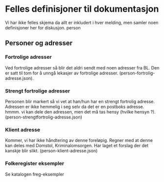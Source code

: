 # Felles definisjoner til dokumentasjon
Vi har ikke felles skjema da allt er inkludert i hver melding, men samler noen definisjoner her for diskusjon.
person

## Personer og adresser
### Fortrolige adresser
Ved fortrolige adresser så blir det aldri sendt med noen adresser fra BL.
Den er satt til tom for å unngå lekasjer av fortrolige adresser.
(person-fortrolig-adresse.json).

### Strengt fortrolige adresser
Personen blir markert så vi vet at han/hun har en strengt fortrolig adresse.
Adressen er ikke hemmelig i seg selv da det er en postboks adresse.
hmmm. vi kan dele den adressen, men det må tas hensy (hvilke hensyn ?).
(person-strengtfortrolig-adresse.json)

### Klient adresse
Kommer, vi har ikke håndtering av denne foreløpig.
Regner med at denne kan deles med Domstol, Kriminalomsorgen.
Har laget et forslag der det kanskje blir slikt.
(person-klient-adresse.json)

### Folkeregister eksempler
Se katalogen freg-eksempler
